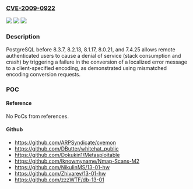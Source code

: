 ### [CVE-2009-0922](https://cve.mitre.org/cgi-bin/cvename.cgi?name=CVE-2009-0922)
![](https://img.shields.io/static/v1?label=Product&message=n%2Fa&color=blue)
![](https://img.shields.io/static/v1?label=Version&message=n%2Fa&color=blue)
![](https://img.shields.io/static/v1?label=Vulnerability&message=n%2Fa&color=brighgreen)

### Description

PostgreSQL before 8.3.7, 8.2.13, 8.1.17, 8.0.21, and 7.4.25 allows remote authenticated users to cause a denial of service (stack consumption and crash) by triggering a failure in the conversion of a localized error message to a client-specified encoding, as demonstrated using mismatched encoding conversion requests.

### POC

#### Reference
No PoCs from references.

#### Github
- https://github.com/ARPSyndicate/cvemon
- https://github.com/DButter/whitehat_public
- https://github.com/Dokukin1/Metasploitable
- https://github.com/Iknowmyname/Nmap-Scans-M2
- https://github.com/NikulinMS/13-01-hw
- https://github.com/Zhivarev/13-01-hw
- https://github.com/zzzWTF/db-13-01

